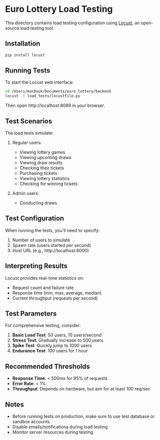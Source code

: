 # Euro Lottery Load Testing

This directory contains load testing configuration using [Locust](https://locust.io/), an open-source load testing tool.

## Installation

```bash
pip install locust
```

## Running Tests

To start the Locust web interface:

```bash
cd /Users/macbook/Documents/euro_lottery/backend
locust -f load_tests/locustfile.py
```

Then open http://localhost:8089 in your browser.

## Test Scenarios

The load tests simulate:

1. Regular users:
   - Viewing lottery games
   - Viewing upcoming draws
   - Viewing draw results
   - Checking their tickets
   - Purchasing tickets
   - Viewing lottery statistics
   - Checking for winning tickets

2. Admin users:
   - Conducting draws

## Test Configuration

When running the tests, you'll need to specify:

1. Number of users to simulate
2. Spawn rate (users started per second)
3. Host URL (e.g., http://localhost:8000)

## Interpreting Results

Locust provides real-time statistics on:

- Request count and failure rate
- Response time (min, max, average, median)
- Current throughput (requests per second)

## Test Parameters

For comprehensive testing, consider:

1. **Basic Load Test**: 50 users, 10 users/second
2. **Stress Test**: Gradually increase to 500 users
3. **Spike Test**: Quickly jump to 1000 users
4. **Endurance Test**: 100 users for 1 hour

## Recommended Thresholds

- **Response Time**: < 500ms for 95% of requests
- **Error Rate**: < 1%
- **Throughput**: Depends on hardware, but aim for at least 100 req/sec

## Notes

- Before running tests on production, make sure to use test database or sandbox accounts
- Disable emails/notifications during load testing
- Monitor server resources during testing